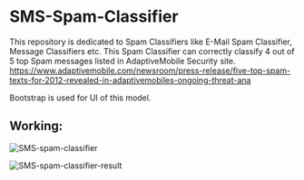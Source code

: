 # SMS-Spam-Classifier
This repository is dedicated to Spam Classifiers like E-Mail Spam Classifier, Message Classifiers etc.  This Spam Classifier can correctly classify 4 out of 5 top Spam messages listed in AdaptiveMobile Security site.  https://www.adaptivemobile.com/newsroom/press-release/five-top-spam-texts-for-2012-revealed-in-adaptivemobiles-ongoing-threat-ana

Bootstrap is used for UI of this model. 

## Working: 

![SMS-spam-classifier](https://user-images.githubusercontent.com/55585498/122506199-75900800-d01b-11eb-9f1f-caaf3f2b7ca7.jpg)

![SMS-spam-classifier-result](https://user-images.githubusercontent.com/55585498/122506203-7759cb80-d01b-11eb-9654-0ef0e9932671.jpg)
